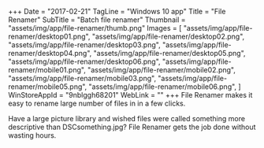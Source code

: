 +++
Date = "2017-02-21"
TagLine = "Windows 10 app"
Title = "File Renamer"
SubTitle = "Batch file renamer"
Thumbnail = "assets/img/app/file-renamer/thumb.png"
Images = [
  "assets/img/app/file-renamer/desktop01.png",
  "assets/img/app/file-renamer/desktop02.png",
  "assets/img/app/file-renamer/desktop03.png",
  "assets/img/app/file-renamer/desktop04.png",
  "assets/img/app/file-renamer/desktop05.png",
  "assets/img/app/file-renamer/desktop06.png",
  "assets/img/app/file-renamer/mobile01.png",
  "assets/img/app/file-renamer/mobile02.png",
  "assets/img/app/file-renamer/mobile03.png",
  "assets/img/app/file-renamer/mobile05.png",
  "assets/img/app/file-renamer/mobile06.png",
]
WinStoreAppId = "9nblggh68201"
WebLink = ""
+++
File Renamer makes it easy to rename large number of files in in a few clicks.

Have a large picture library and wished files were called something more descriptive than DSCsomething.jpg?
File Renamer gets the job done without wasting hours.